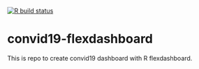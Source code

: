 <!-- badges: start -->
[![R build status](https://github.com/DSqiansun/convid19-dashboard/workflows/render%20dashboard/badge.svg)](https://github.com/DSqiansun/convid19-dashboard/actions)
<!-- badges: end -->
# convid19-flexdashboard
This is repo to create convid19 dashboard with R flexdashboard.
